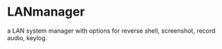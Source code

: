 # LANmanager
a LAN system manager with options for reverse shell, screenshot, record audio, keylog.
